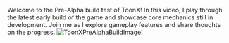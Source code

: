 Welcome to the Pre-Alpha build test of ToonX! In this video, I play through the latest early build of the game and showcase core mechanics still in development. Join me as I explore gameplay features and share thoughts on the progress.
![![ToonXPreAlphaBuildImage](https://github.com/user-attachments/assets/4be337da-0d36-4903-a75b-cf23cbba6b2f)
](images/ToonXPreAlphaBuildImage.png)!
